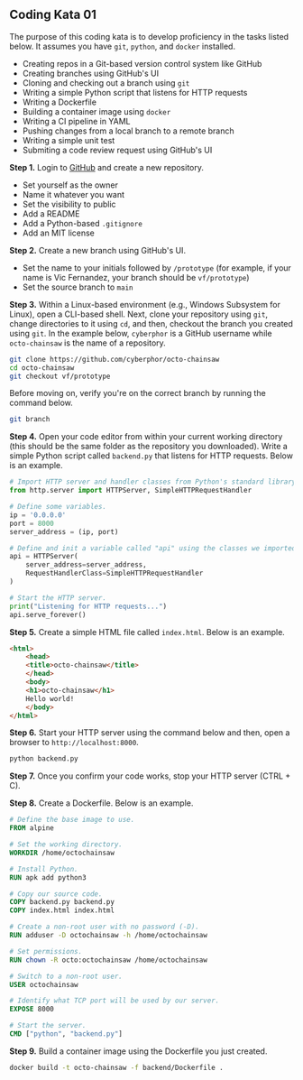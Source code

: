 ## Coding Kata 01
The purpose of this coding kata is to develop proficiency in the tasks listed below. It assumes you have `git`, `python`, and `docker` installed. 
* Creating repos in a Git-based version control system like GitHub
* Creating branches using GitHub's UI
* Cloning and checking out a branch using `git`
* Writing a simple Python script that listens for HTTP requests
* Writing a Dockerfile 
* Building a container image using `docker`
* Writing a CI pipeline in YAML
* Pushing changes from a local branch to a remote branch
* Writing a simple unit test
* Submiting a code review request using GitHub's UI

**Step 1.** Login to [GitHub](https://github.com/) and create a new repository.
* Set yourself as the owner
* Name it whatever you want
* Set the visibility to public
* Add a README
* Add a Python-based `.gitignore`
* Add an MIT license

**Step 2.** Create a new branch using GitHub's UI.
* Set the name to your initials followed by `/prototype` (for example, if your name is Vic Fernandez, your branch should be `vf/prototype`)
* Set the source branch to `main`

**Step 3.** Within a Linux-based environment (e.g., Windows Subsystem for Linux), open a CLI-based shell. Next, clone your repository using `git`, change directories to it using `cd`, and then, checkout the branch you created using `git`. In the example below, `cyberphor` is a GitHub username while `octo-chainsaw` is the name of a repository.
```bash
git clone https://github.com/cyberphor/octo-chainsaw
cd octo-chainsaw
git checkout vf/prototype
```

Before moving on, verify you're on the correct branch by running the command below.
```bash
git branch
``` 

**Step 4.** Open your code editor from within your current working directory (this should be the same folder as the repository you downloaded). Write a simple Python script called `backend.py` that listens for HTTP requests. Below is an example. 
```python
# Import HTTP server and handler classes from Python's standard library.
from http.server import HTTPServer, SimpleHTTPRequestHandler

# Define some variables.
ip = '0.0.0.0'
port = 8000
server_address = (ip, port)

# Define and init a variable called "api" using the classes we imported. 
api = HTTPServer(
    server_address=server_address,
    RequestHandlerClass=SimpleHTTPRequestHandler
)

# Start the HTTP server.
print("Listening for HTTP requests...")
api.serve_forever()
```

**Step 5.** Create a simple HTML file called `index.html`. Below is an example. 
```html
<html>
    <head>
    <title>octo-chainsaw</title>
    </head>
    <body>
    <h1>octo-chainsaw</h1>
    Hello world!
    </body>
</html>
```

**Step 6.** Start your HTTP server using the command below and then, open a browser to `http://localhost:8000`.
```bash
python backend.py
```

**Step 7.** Once you confirm your code works, stop your HTTP server (CTRL + C).

**Step 8.** Create a Dockerfile. Below is an example. 
```dockerfile
# Define the base image to use.
FROM alpine

# Set the working directory.
WORKDIR /home/octochainsaw

# Install Python.
RUN apk add python3

# Copy our source code.
COPY backend.py backend.py
COPY index.html index.html

# Create a non-root user with no password (-D).
RUN adduser -D octochainsaw -h /home/octochainsaw

# Set permissions.
RUN chown -R octo:octochainsaw /home/octochainsaw

# Switch to a non-root user.
USER octochainsaw

# Identify what TCP port will be used by our server.
EXPOSE 8000

# Start the server.
CMD ["python", "backend.py"]
```

**Step 9.** Build a container image using the Dockerfile you just created. 
```bash
docker build -t octo-chainsaw -f backend/Dockerfile .
```
